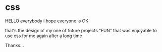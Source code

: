 # css

HELLO everybody i hope everyone is OK

that's the design of my one of future projects "FUN"
that was enjoyable to use css for me again after a long time 



Thanks...
